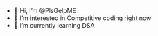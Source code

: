 - 👋 Hi, I’m @PlsGelpME
- 👀 I’m interested in Competitive coding right now
- 🌱 I’m currently learning DSA 

<!---
PlsGelpME/PlsGelpME is a ✨ special ✨ repository because its `README.md` (this file) appears on your GitHub profile.
You can click the Preview link to take a look at your changes.
--->
